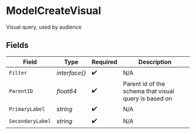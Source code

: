 # ModelCreateVisual

Visual query, used by audience


## Fields

| Field                                                 | Type                                                  | Required                                              | Description                                           |
| ----------------------------------------------------- | ----------------------------------------------------- | ----------------------------------------------------- | ----------------------------------------------------- |
| `Filter`                                              | *interface{}*                                         | :heavy_check_mark:                                    | N/A                                                   |
| `ParentID`                                            | *float64*                                             | :heavy_check_mark:                                    | Parent id of the schema that visual query is based on |
| `PrimaryLabel`                                        | *string*                                              | :heavy_check_mark:                                    | N/A                                                   |
| `SecondaryLabel`                                      | *string*                                              | :heavy_check_mark:                                    | N/A                                                   |